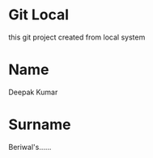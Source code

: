 # Git Local

this git project created from local system

# Name
 Deepak Kumar


 # Surname
  Beriwal's......